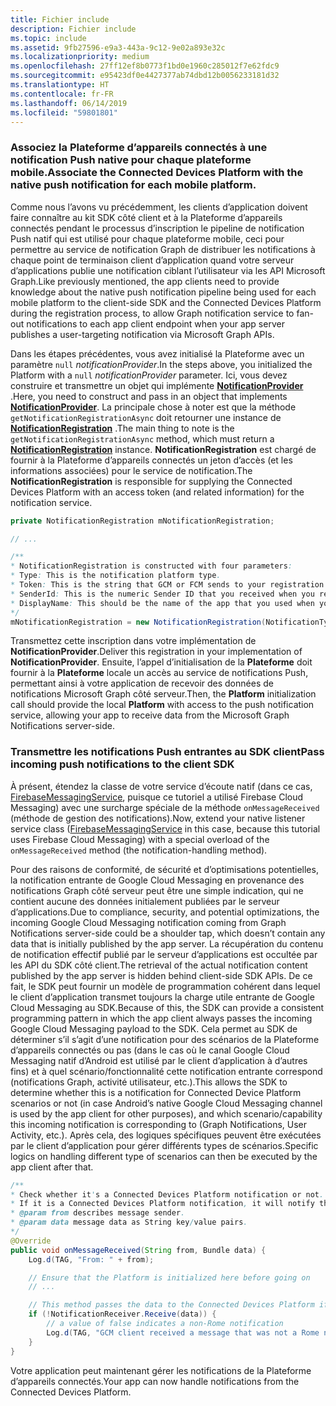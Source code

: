 ```yaml
---
title: Fichier include
description: Fichier include
ms.topic: include
ms.assetid: 9fb27596-e9a3-443a-9c12-9e02a893e32c
ms.localizationpriority: medium
ms.openlocfilehash: 27ff12ef8b0773f1bd0e1960c285012f7e62fdc9
ms.sourcegitcommit: e95423df0e4427377ab74dbd12b0056233181d32
ms.translationtype: HT
ms.contentlocale: fr-FR
ms.lasthandoff: 06/14/2019
ms.locfileid: "59801801"
---
```

### <a name="associate-the-connected-devices-platform-with-the-native-push-notification-for-each-mobile-platform"></a><span data-ttu-id="46513-103">Associez la Plateforme d’appareils connectés à une notification Push native pour chaque plateforme mobile.</span><span class="sxs-lookup"><span data-stu-id="46513-103">Associate the Connected Devices Platform with the native push notification for each mobile platform.</span></span> 

<span data-ttu-id="46513-104">Comme nous l’avons vu précédemment, les clients d’application doivent faire connaître au kit SDK côté client et à la Plateforme d’appareils connectés pendant le processus d’inscription le pipeline de notification Push natif qui est utilisé pour chaque plateforme mobile, ceci pour permettre au service de notification Graph de distribuer les notifications à chaque point de terminaison client d’application quand votre serveur d’applications publie une notification ciblant l’utilisateur via les API Microsoft Graph.</span><span class="sxs-lookup"><span data-stu-id="46513-104">Like previously mentioned, the app clients need to provide knowledge about the native push notification pipeline being used for each mobile platform to the client-side SDK and the Connected Devices Platform during the registration process, to allow Graph notification service to fan-out notifications to each app client endpoint when your app server publishes a user-targeting notification via Microsoft Graph APIs.</span></span>

<span data-ttu-id="46513-105">Dans les étapes précédentes, vous avez initialisé la Plateforme avec un paramètre `null` *notificationProvider*.</span><span class="sxs-lookup"><span data-stu-id="46513-105">In the steps above, you initialized the Platform with a `null` *notificationProvider* parameter.</span></span> <span data-ttu-id="46513-106">Ici, vous devez construire et transmettre un objet qui implémente **[NotificationProvider](https://docs.microsoft.com/java/api/com.microsoft.connecteddevices.core._notification_provider)** .</span><span class="sxs-lookup"><span data-stu-id="46513-106">Here, you need to construct and pass in an object that implements **[NotificationProvider](https://docs.microsoft.com/java/api/com.microsoft.connecteddevices.core._notification_provider)**.</span></span> <span data-ttu-id="46513-107">La principale chose à noter est que la méthode `getNotificationRegistrationAsync` doit retourner une instance de **[NotificationRegistration](https://docs.microsoft.com/java/api/com.microsoft.connecteddevices.core._notification_registration)** .</span><span class="sxs-lookup"><span data-stu-id="46513-107">The main thing to note is the `getNotificationRegistrationAsync` method, which must return a **[NotificationRegistration](https://docs.microsoft.com/java/api/com.microsoft.connecteddevices.core._notification_registration)** instance.</span></span> <span data-ttu-id="46513-108">**NotificationRegistration** est chargé de fournir à la Plateforme d’appareils connectés un jeton d’accès (et les informations associées) pour le service de notification.</span><span class="sxs-lookup"><span data-stu-id="46513-108">The **NotificationRegistration** is responsible for supplying the Connected Devices Platform with an access token (and related information) for the notification service.</span></span>

```java
private NotificationRegistration mNotificationRegistration;

// ...

/**
* NotificationRegistration is constructed with four parameters:
* Type: This is the notification platform type.
* Token: This is the string that GCM or FCM sends to your registration intent service.
* SenderId: This is the numeric Sender ID that you received when you registered your app for push notifications.
* DisplayName: This should be the name of the app that you used when you registered it on the Microsoft dev portal. 
*/
mNotificationRegistration = new NotificationRegistration(NotificationType.FCM, token, FCM_SENDER_ID, "MyAppName");
```

<span data-ttu-id="46513-109">Transmettez cette inscription dans votre implémentation de **NotificationProvider**.</span><span class="sxs-lookup"><span data-stu-id="46513-109">Deliver this registration in your implementation of **NotificationProvider**.</span></span> <span data-ttu-id="46513-110">Ensuite, l’appel d’initialisation de la **Plateforme** doit fournir à la **Plateforme** locale un accès au service de notifications Push, permettant ainsi à votre application de recevoir des données de notifications Microsoft Graph côté serveur.</span><span class="sxs-lookup"><span data-stu-id="46513-110">Then, the **Platform** initialization call should provide the local **Platform** with access to the push notification service, allowing your app to receive data from the Microsoft Graph Notifications server-side.</span></span> 

### <a name="pass-incoming-push-notifications-to-the-client-sdk"></a><span data-ttu-id="46513-111">Transmettre les notifications Push entrantes au SDK client</span><span class="sxs-lookup"><span data-stu-id="46513-111">Pass incoming push notifications to the client SDK</span></span>
<span data-ttu-id="46513-112">À présent, étendez la classe de votre service d’écoute natif (dans ce cas, [FirebaseMessagingService](https://firebase.google.com/docs/reference/android/com/google/firebase/messaging/FirebaseMessagingService), puisque ce tutoriel a utilisé Firebase Cloud Messaging) avec une surcharge spéciale de la méthode `onMessageReceived` (méthode de gestion des notifications).</span><span class="sxs-lookup"><span data-stu-id="46513-112">Now, extend your native listener service class ([FirebaseMessagingService](https://firebase.google.com/docs/reference/android/com/google/firebase/messaging/FirebaseMessagingService) in this case, because this tutorial uses Firebase Cloud Messaging) with a special overload of the `onMessageReceived` method (the notification-handling method).</span></span>

<span data-ttu-id="46513-113">Pour des raisons de conformité, de sécurité et d’optimisations potentielles, la notification entrante de Google Cloud Messaging en provenance des notifications Graph côté serveur peut être une simple indication, qui ne contient aucune des données initialement publiées par le serveur d’applications.</span><span class="sxs-lookup"><span data-stu-id="46513-113">Due to compliance, security, and potential optimizations, the incoming Google Cloud Messaging notification coming from Graph Notifications server-side could be a shoulder tap, which doesn’t contain any data that is initially published by the app server.</span></span> <span data-ttu-id="46513-114">La récupération du contenu de notification effectif publié par le serveur d’applications est occultée par les API du SDK côté client.</span><span class="sxs-lookup"><span data-stu-id="46513-114">The retrieval of the actual notification content published by the app server is hidden behind client-side SDK APIs.</span></span> <span data-ttu-id="46513-115">De ce fait, le SDK peut fournir un modèle de programmation cohérent dans lequel le client d’application transmet toujours la charge utile entrante de Google Cloud Messaging au SDK.</span><span class="sxs-lookup"><span data-stu-id="46513-115">Because of this, the SDK can provide a consistent programming pattern in which the app client always passes the incoming Google Cloud Messaging payload to the SDK.</span></span> <span data-ttu-id="46513-116">Cela permet au SDK de déterminer s’il s’agit d’une notification pour des scénarios de la Plateforme d’appareils connectés ou pas (dans le cas où le canal Google Cloud Messaging natif d’Android est utilisé par le client d’application à d’autres fins) et à quel scénario/fonctionnalité cette notification entrante correspond (notifications Graph, activité utilisateur, etc.).</span><span class="sxs-lookup"><span data-stu-id="46513-116">This allows the SDK to determine whether this is a notification for Connected Device Platform scenarios or not (in case Android’s native Google Cloud Messaging channel is used by the app client for other purposes), and which scenario/capability this incoming notification is corresponding to (Graph Notifications, User Activity, etc.).</span></span> <span data-ttu-id="46513-117">Après cela, des logiques spécifiques peuvent être exécutées par le client d’application pour gérer différents types de scénarios.</span><span class="sxs-lookup"><span data-stu-id="46513-117">Specific logics on handling different type of scenarios can then be executed by the app client after that.</span></span> 

```java
/**
* Check whether it's a Connected Devices Platform notification or not.
* If it is a Connected Devices Platform notification, it will notify the apps with the information in the notification.
* @param from describes message sender.
* @param data message data as String key/value pairs.
*/
@Override
public void onMessageReceived(String from, Bundle data) {
    Log.d(TAG, "From: " + from);

    // Ensure that the Platform is initialized here before going on
    // ...

    // This method passes the data to the Connected Devices Platform if is compatible.
    if (!NotificationReceiver.Receive(data)) {
        // a value of false indicates a non-Rome notification
        Log.d(TAG, "GCM client received a message that was not a Rome notification");
    }
}
```

<span data-ttu-id="46513-118">Votre application peut maintenant gérer les notifications de la Plateforme d’appareils connectés.</span><span class="sxs-lookup"><span data-stu-id="46513-118">Your app can now handle notifications from the Connected Devices Platform.</span></span>

